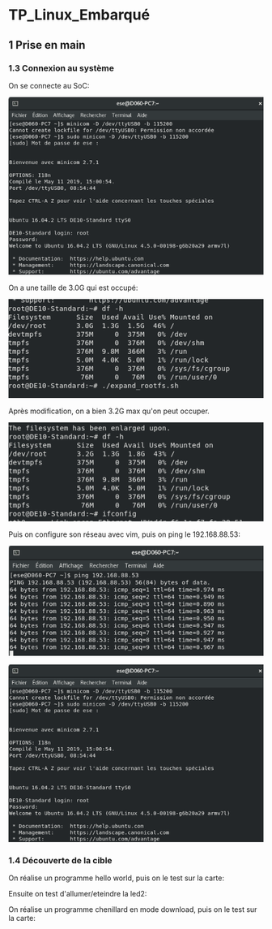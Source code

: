 # TP_Linux_Embarqué

## 1 Prise en main
### 1.3 Connexion au système

On se connecte au SoC:

![plot](./images/Connection_soc.png)

On a une taille de 3.0G qui est occupé:

![plot](./images/3G.png)

Après modification, on a bien 3.2G max qu'on peut occuper.

![plot](./images/3.2G.png)

Puis on configure son réseau avec vim, puis on ping le 192.168.88.53:

![plot](./images/Ping.png)

![plot](./images/connection_soc.png)

### 1.4 Découverte de la cible

On réalise un programme hello world, puis on le test sur la carte:


Ensuite on test d'allumer/eteindre la led2:

On réalise un programme chenillard en mode download, puis on le test sur la carte:
